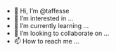 - 👋 Hi, I’m @taffesse
- 👀 I’m interested in ...
- 🌱 I’m currently learning ...
- 💞️ I’m looking to collaborate on ...
- 📫 How to reach me ...

<!---
taffesse/taffesse is a ✨ special ✨ repository because its `README.md` (this file) appears on your GitHub profile.
You can click the Preview link to take a look at your changes.
--->
